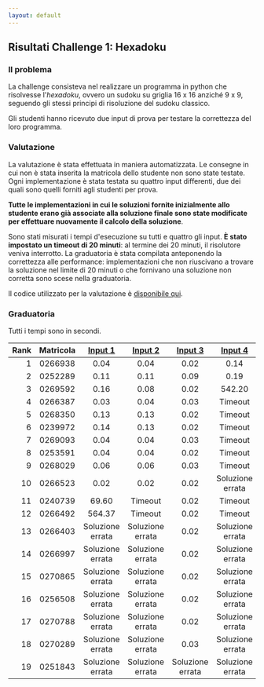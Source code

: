 ```yaml
---
layout: default
---
```


## Risultati Challenge 1: Hexadoku

### Il problema

La challenge consisteva nel realizzare un programma in python che risolvesse l'*hexadoku*, ovvero un sudoku su griglia 16 x 16 anziché 9 x 9, seguendo gli stessi principi di risoluzione del sudoku classico.

Gli studenti hanno ricevuto due input di prova per testare la correttezza del loro programma.

### Valutazione

La valutazione è stata effettuata in maniera automatizzata. Le consegne in cui non è stata inserita la matricola dello studente non sono state testate. Ogni implementazione è stata testata su quattro input differenti, due dei quali sono quelli forniti agli studenti per prova.

**Tutte le implementazioni in cui le soluzioni fornite inizialmente allo studente erano già associate alla soluzione finale sono state modificate per effettuare nuovamente il calcolo della soluzione**.

Sono stati misurati i tempi d'esecuzione su tutti e quattro gli input. **È stato impostato un timeout di 20 minuti**: al termine dei 20 minuti, il risolutore veniva interrotto. La graduatoria è stata compilata anteponendo la correttezza alle performance: implementazioni che non riuscivano a trovare la soluzione nel limite di 20 minuti o che fornivano una soluzione non corretta sono scese nella graduatoria.

Il codice utilizzato per la valutazione è [disponibile qui](evaluate.zip).

### Graduatoria

Tutti i tempi sono in secondi.

| Rank | Matricola | [Input 1](input1.csv) | [Input 2](input2.csv) | [Input 3](input3.csv) | [Input 4](input4.csv) | Punti |
| ---: | :-------: | :-------------------: | :-------------------: | :-------------------: | :-------------------: | :---: |
|    1 |  0266938  |         0.04          |         0.04          |         0.02          |         0.14          |  +2   |
|    2 |  0252289  |         0.11          |         0.11          |         0.09          |         0.19          |  +2   |
|    3 |  0269592  |         0.16          |         0.08          |         0.02          |        542.20         |  +2   |
|    4 |  0266387  |         0.03          |         0.04          |         0.03          |        Timeout        |       |
|    5 |  0268350  |         0.13          |         0.13          |         0.02          |        Timeout        |       |
|    6 |  0239972  |         0.14          |         0.13          |         0.02          |        Timeout        |       |
|    7 |  0269093  |         0.04          |         0.04          |         0.03          |        Timeout        |       |
|    8 |  0253591  |         0.04          |         0.04          |         0.02          |        Timeout        |       |
|    9 |  0268029  |         0.06          |         0.06          |         0.03          |        Timeout        |       |
|   10 |  0266523  |         0.02          |         0.02          |         0.02          |   Soluzione errata    |       |
|   11 |  0240739  |         69.60         |        Timeout        |         0.02          |        Timeout        |       |
|   12 |  0266492  |        564.37         |        Timeout        |         0.02          |        Timeout        |       |
|   13 |  0266403  |   Soluzione errata    |   Soluzione errata    |         0.02          |   Soluzione errata    |       |
|   14 |  0266997  |   Soluzione errata    |   Soluzione errata    |         0.02          |   Soluzione errata    |       |
|   15 |  0270865  |   Soluzione errata    |   Soluzione errata    |         0.02          |   Soluzione errata    |       |
|   16 |  0256508  |   Soluzione errata    |   Soluzione errata    |         0.02          |   Soluzione errata    |       |
|   17 |  0270788  |   Soluzione errata    |   Soluzione errata    |         0.02          |   Soluzione errata    |       |
|   18 |  0270289  |   Soluzione errata    |   Soluzione errata    |         0.03          |   Soluzione errata    |       |
|   19 |  0251843  |   Soluzione errata    |   Soluzione errata    |   Soluzione errata    |   Soluzione errata    |       |